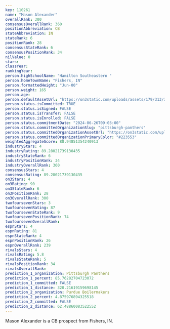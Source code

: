 ```yaml
---
key: 110261
name: "Mason Alexander"
overallRank: 300
consensusOverallRank: 360
positionAbbreviation: CB
stateAbbreviation: IN
stateRank: 6
positionRank: 28
consensusStateRank: 6
consensusPositionRank: 34
nilValue: 0
stars: 
classYear: 
rankingYear: 
person.highSchoolName: "Hamilton Southeastern "
person.homeTownName: "Fishers, IN"
person.formattedHeight: "Jun-00"
person.weight: 165
person.age: 
person.defaultAssetUrl: "https://on3static.com/uploads/assets/179/313/313179.jpeg"
person.status.isCommitted: TRUE
person.status.isSigned: FALSE
person.status.isTransfer: FALSE
person.status.isEnrolled: FALSE
person.status.commitmentDate: "2024-06-26T09:03:00"
person.status.committedOrganizationSlug: "pittsburgh-panthers"
person.status.committedOrganizationAssetUrl: "https://on3static.com/uploads/assets/797/149/149797.svg"
person.status.committedOrganizationPrimaryColor: "#223553"
weightedAggregateScore: 88.94851354240913
industryStars: 4
industryRating: 89.28021739130435
industryStateRank: 6
industryPositionRank: 34
industryOverallRank: 360
consensusStars: 4
consensusRating: 89.28021739130435
on3Stars: 4
on3Rating: 90
on3StateRank: 6
on3PositionRank: 28
on3OverallRank: 300
twofoursevenStars: 3
twofoursevenRating: 87
twofoursevenStateRank: 9
twofoursevenPositionRank: 74
twofoursevenOverallRank: 
espnStars: 4
espnRating: 81
espnStateRank: 4
espnPositionRank: 26
espnOverallRank: 239
rivalsStars: 4
rivalsRating: 5.8
rivalsStateRank: 5
rivalsPositionRank: 34
rivalsOverallRank: 
prediction_1_organization: Pittsburgh Panthers
prediction_1_percent: 85.76282704723072
prediction_1_committed: FALSE
prediction_1_distance: 320.21619159698145
prediction_2_organization: Purdue Boilermakers
prediction_2_percent: 4.875976894325518
prediction_2_committed: FALSE
prediction_2_distance: 62.48860083522552
---
```

Mason Alexander is a CB prospect from Fishers, IN.